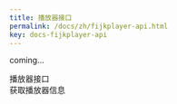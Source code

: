 ```yaml
---
title: 播放器接口
permalink: /docs/zh/fijkplayer-api.html
key: docs-fijkplayer-api
---
```


coming...

播放器接口  
获取播放器信息
